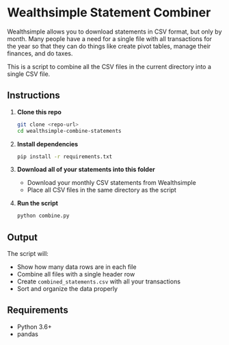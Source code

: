# Wealthsimple Statement Combiner

Wealthsimple allows you to download statements in CSV format, but only by month. Many people have a need for a single file with all transactions for the year so that they can do things like create pivot tables, manage their finances, and do taxes.

This is a script to combine all the CSV files in the current directory into a single CSV file.

## Instructions

1. **Clone this repo**
   ```bash
   git clone <repo-url>
   cd wealthsimple-combine-statements
   ```

2. **Install dependencies**
   ```bash
   pip install -r requirements.txt
   ```

3. **Download all of your statements into this folder**
   - Download your monthly CSV statements from Wealthsimple
   - Place all CSV files in the same directory as the script

4. **Run the script**
   ```bash
   python combine.py
   ```

## Output

The script will:
- Show how many data rows are in each file
- Combine all files with a single header row
- Create `combined_statements.csv` with all your transactions
- Sort and organize the data properly

## Requirements

- Python 3.6+
- pandas